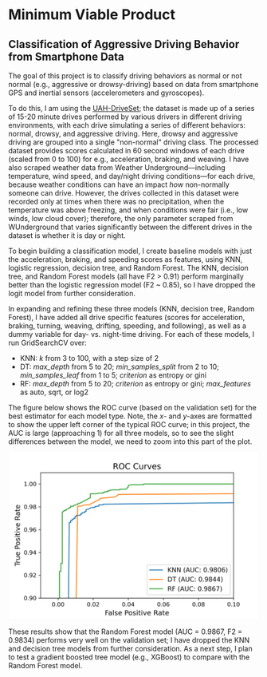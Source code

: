 # Minimum Viable Product
## Classification of Aggressive Driving Behavior from Smartphone Data

The goal of this project is to classify driving behaviors as normal or not normal (e.g., aggressive or drowsy-driving) based on data from smartphone GPS and inertial sensors (accelerometers and gyroscopes).

To do this, I am using the [UAH-DriveSet](http://www.robesafe.uah.es/personal/eduardo.romera/uah-driveset/); the dataset is made up of a series of 15-20 minute drives performed by various drivers in different driving environments, with each drive simulating a series of different behaviors: normal, drowsy, and aggressive driving. Here, drowsy and aggressive driving are grouped into a single "non-normal" driving class. The processed dataset provides scores calculated in 60 second windows of each drive (scaled from 0 to 100) for e.g., acceleration, braking, and weaving. I have also scraped weather data from Weather Underground&mdash;including temperature, wind speed, and day/night driving conditions&mdash;for each drive, because weather conditions can have an impact _how_ non-normally someone can drive.  However, the drives collected in this dataset were recorded only at times when there was no precipitation, when the temperature was above freezing, and when conditions were fair (i.e., low winds, low cloud cover); therefore, the only parameter scraped from WUnderground that varies significantly between the different drives in the dataset is whether it is day or night.


To begin building a classification model, I create baseline models with just the acceleration, braking, and speeding scores as features, using KNN, logistic regression, decision tree, and Random Forest. The KNN, decision tree, and Random Forest models (all have F2 > 0.91) perform marginally better than the logistic regression model (F2 ~ 0.85), so I have dropped the logit model from further consideration.

In expanding and refining these three models (KNN, decision tree, Random Forest), I have added all drive specific features (scores for acceleration, braking, turning, weaving, drifting, speeding, and following), as well as a dummy variable for day- vs. night-time driving. For each of these models, I run GridSearchCV over:
- KNN: _k_ from 3 to 100, with a step size of 2
- DT: _max_depth_ from 5 to 20; _min_samples_split_ from 2 to 10; _min_samples_leaf_ from 1 to 5; _criterion_ as entropy or gini
- RF: _max_depth_ from 5 to 20; _criterion_ as entropy or gini; _max_features_ as auto, sqrt, or log2

The figure below shows the ROC curve (based on the validation set) for the best estimator for each model type. Note, the _x_- and _y_-axes are formatted to show the upper left corner of the typical ROC curve; in this project, the AUC is large (approaching 1) for all three models, so to see the slight differences between the model, we need to zoom into this part of the plot.

<p float="left" align="center">
  <img src="roc_curves_base.png" width="500" />
</p>

These results show that the Random Forest model (AUC = 0.9867, F2 = 0.9834) performs very well on the validation set; I have dropped the KNN and decision tree models from further consideration. As a next step, I plan to test a gradient boosted tree model (e.g., XGBoost) to compare with the Random Forest model.
